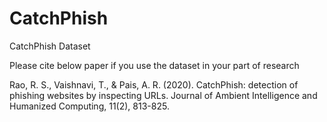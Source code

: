 # CatchPhish
CatchPhish Dataset


Please cite below paper if you use the dataset in your part of research

Rao, R. S., Vaishnavi, T., & Pais, A. R. (2020). CatchPhish: detection of phishing websites by inspecting URLs. Journal of Ambient Intelligence and Humanized Computing, 11(2), 813-825.
